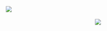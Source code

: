 <h1 align="center"> <img src="https://readme-typing-svg.herokuapp.com/?lines=console.log(%22Hello%2C%20World!%22);小吕同学祝您今天愉快!&center=true&size=27"> </h1>
<img align=right src='https://github.githubassets.com/images/mona-whisper.gif'/>
 
<!--Right now I'm working on the [best terminal app in the world](https://github.com/Eugeny/tabby), and also build even better media management software at [@elements-storage](https://github.com/elements-storage)-->
